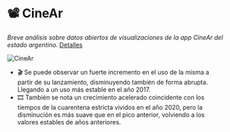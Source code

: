 # 📽️ CineAr

_Breve análisis sobre datos abiertos de visualizaciones de la app CineAr del estado argentino._ 
[Detalles](https://github.com/marcosbutti/CineAr/blob/main/Cine_ar.ipynb)

![CineAr](https://user-images.githubusercontent.com/113639622/193975146-19d5a51f-a850-458f-95e9-b00703a5eb12.jpg)

* 🎬 Se puede observar un fuerte incremento en el uso de la misma a partir de su lanzamiento, disminuyendo también de forma abrupta. Llegando a un uso más estable en el año 2017.
* 🎞 También se nota un crecimiento acelerado coincidente con los tiempos de la cuarentena estricta vividos en el año 2020, pero la disminución es más suave que en el pico anterior, volviendo a los valores estables de años anteriores.
